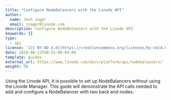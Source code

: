 ```yaml
---
title: "Configure NodeBalancers with the Linode API"
author:
  name: Josh Sager
  email: jsager@linode.com
description: Configure NodeBalancers with the Linode API
keywords: []
type: 
  - api
license: '[CC BY-ND 4.0](https://creativecommons.org/licenses/by-nd/4.0)'
date: 2018-06-13T08:55:08-04:00
template: guides
external_url: https://www.linode.com/docs/platform/api/nodebalancers/
weight: 50
---
```

Using the Linode API, it is possible to set up NodeBalancers without using the
Linode Manager. This guide will demonstrate the API calls needed to add and
configure a NodeBalancer with two back end nodes.

